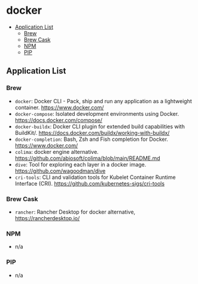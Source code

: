 # docker

- [Application List](#application-list)
  - [Brew](#brew)
  - [Brew Cask](#brew-cask)
  - [NPM](#npm)
  - [PIP](#pip)

## Application List

### Brew

- `docker`: Docker CLI - Pack, ship and run any application as a lightweight container. <https://www.docker.com/>
- `docker-compose`: Isolated development environments using Docker. <https://docs.docker.com/compose/>
- `docker-buildx`: Docker CLI plugin for extended build capabilities with BuildKit/. <https://docs.docker.com/buildx/working-with-buildx/>
- `docker-completion`: Bash, Zsh and Fish completion for Docker. <https://www.docker.com/>
- `colima`: docker engine alternative. <https://github.com/abiosoft/colima/blob/main/README.md>
- `dive`: Tool for exploring each layer in a docker image. <https://github.com/wagoodman/dive>
- `cri-tools`: CLI and validation tools for Kubelet Container Runtime Interface (CRI). <https://github.com/kubernetes-sigs/cri-tools>

### Brew Cask

- `rancher`: Rancher Desktop for docker alternative, <https://rancherdesktop.io/>

### NPM

- n/a

### PIP

- n/a
